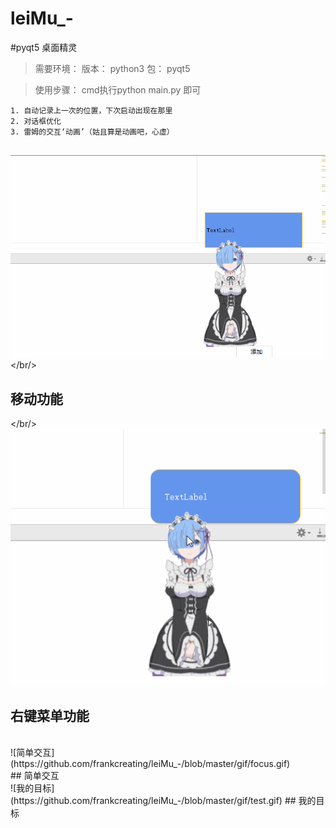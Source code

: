# leiMu_-
#pyqt5 桌面精灵
>需要环境：
>版本：
python3
>包：
pyqt5

> 使用步骤：
cmd执行python main.py 即可
```
1. 自动记录上一次的位置，下次启动出现在那里
2. 对话框优化
3. 雷姆的交互‘动画’（姑且算是动画吧，心虚）


```
![移动功能](https://github.com/frankcreating/leiMu_-/blob/master/gif/move.gif)
</br/>
## 移动功能
</br/>
![右键菜单功能](https://github.com/frankcreating/leiMu_-/blob/master/gif/btn.gif)
</br>
## 右键菜单功能
</br>
![简单交互](https://github.com/frankcreating/leiMu_-/blob/master/gif/focus.gif)
</br>
## 简单交互
</br>
![我的目标](https://github.com/frankcreating/leiMu_-/blob/master/gif/test.gif)
## 我的目标
</br>
